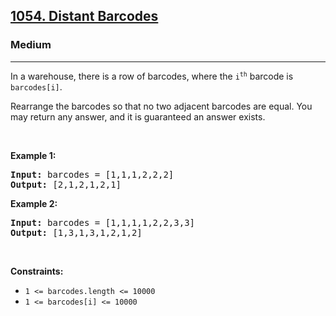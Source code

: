 <h2><a href="https://leetcode.com/problems/distant-barcodes/">1054. Distant Barcodes</a></h2><h3>Medium</h3><hr><div style="user-select: auto;"><p style="user-select: auto;">In a warehouse, there is a row of barcodes, where the <code style="user-select: auto;">i<sup style="user-select: auto;">th</sup></code> barcode is <code style="user-select: auto;">barcodes[i]</code>.</p>

<p style="user-select: auto;">Rearrange the barcodes so that no two adjacent barcodes are equal. You may return any answer, and it is guaranteed an answer exists.</p>

<p style="user-select: auto;">&nbsp;</p>
<p style="user-select: auto;"><strong style="user-select: auto;">Example 1:</strong></p>
<pre style="user-select: auto;"><strong style="user-select: auto;">Input:</strong> barcodes = [1,1,1,2,2,2]
<strong style="user-select: auto;">Output:</strong> [2,1,2,1,2,1]
</pre><p style="user-select: auto;"><strong style="user-select: auto;">Example 2:</strong></p>
<pre style="user-select: auto;"><strong style="user-select: auto;">Input:</strong> barcodes = [1,1,1,1,2,2,3,3]
<strong style="user-select: auto;">Output:</strong> [1,3,1,3,1,2,1,2]
</pre>
<p style="user-select: auto;">&nbsp;</p>
<p style="user-select: auto;"><strong style="user-select: auto;">Constraints:</strong></p>

<ul style="user-select: auto;">
	<li style="user-select: auto;"><code style="user-select: auto;">1 &lt;= barcodes.length &lt;= 10000</code></li>
	<li style="user-select: auto;"><code style="user-select: auto;">1 &lt;= barcodes[i] &lt;= 10000</code></li>
</ul>
</div>
